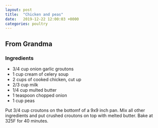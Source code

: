 ```yaml
---
layout: post
title:  "Chicken and peas"
date:   2019-12-22 12:00:03 +0000
categories: poultry
---
```


## From Grandma
### Ingredients
* 3/4 cup onion garlic groutons
* 1 cup cream of celery soup
* 2 cups of cooked chicken, cut up
* 2/3 cup milk
* 1/4 cup multed butter
* 1 teaspoon chopped onion
* 1 cup peas


Put 3/4 cup croutons on the bottomf of a 9x9 inch pan. Mix all other ingredients and put crushed croutons on top with melted butter. Bake at 325F for 40 minutes.
